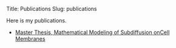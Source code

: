 Title: Publications
Slug: publications
<!--- Status: published --->


Here is my publications.

* [Master Thesis, Mathematical Modeling of Subdiffusion onCell Membranes]()
